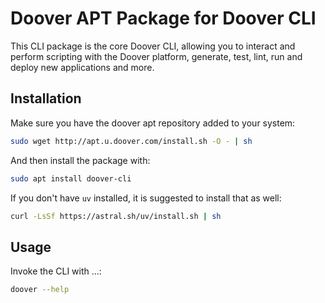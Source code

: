 # Doover APT Package for Doover CLI

This CLI package is the core Doover CLI, allowing you to interact and perform scripting with the Doover platform, 
generate, test, lint, run and deploy new applications and more.

## Installation

Make sure you have the doover apt repository added to your system:
```bash
sudo wget http://apt.u.doover.com/install.sh -O - | sh
```

And then install the package with:
```bash
sudo apt install doover-cli
```

If you don't have `uv` installed, it is suggested to install that as well:
```bash
curl -LsSf https://astral.sh/uv/install.sh | sh
```

## Usage

Invoke the CLI with ...:
```bash
doover --help
```
